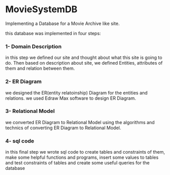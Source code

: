 # MovieSystemDB
Implementing a Database for a Movie Archive like site.

this database was implemented in four steps:
### 1- Domain Description
in this step we defined our site and thought about what this site is going to do. Then based on description about site, we defined Entities, attributes of them and relation between them.
### 2- ER Diagram
we designed the ER(entity relatoinship) Diagram for the entities and relations. we used Edraw Max software to design ER Diagram.
### 3- Relational Model
we converted ER Diagram to Relational Model using the algorithms and technics of converting ER Diagram to Relational Model.
### 4- sql code
in this final step we wrote sql code to create tables and constraints of them, make some helpful functions and programs, insert some values to tables and test constraints of tables and create some useful queries for the database
